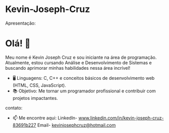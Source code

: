 # Kevin-Joseph-Cruz

Apresentação:
# Olá! 👋  
Meu nome é Kevin Joseph Cruz e sou iniciante na área de programação.  
Atualmente, estou cursando Análise e Desenvolvimento de Sistemas e buscando aprimorar minhas habilidades nessa área incrível!  

- 🖥️ Linguagens: C, C++ e conceitos básicos de desenvolvimento web (HTML, CSS, JavaScript).  
- 📚 Objetivo: Me tornar um programador profissional e contribuir com projetos impactantes.  

contato:
- 📫 Me encontre aqui: Linkedln- www.linkedin.com/in/kevin-joseph-cruz-83691b227  Email- kevinjosephcruz@hotmail.com   
